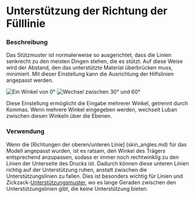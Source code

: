 Unterstützung der Richtung der Fülllinie
====
### **Beschreibung**
Das Stützmuster ist normalerweise so ausgerichtet, dass die Linien senkrecht zu den meisten Dingen stehen, die es stützt. Auf diese Weise wird der Abstand, den das unterstützte Material überbrücken muss, minimiert. Mit dieser Einstellung kann die Ausrichtung der Hilfslinien angepasst werden.

![Ein Winkel von 0°](../images/support_infill_angle_0.png)
![Wechsel zwischen 30° und 60°](../images/support_infill_angles.png)

Diese Einstellung ermöglicht die Eingabe mehrerer Winkel, getrennt durch Kommas. Wenn mehrere Winkel eingegeben werden, wechselt Luban zwischen diesen Winkeln über die Ebenen.

### **Verwendung**
Wenn die [Richtungen der oberen/unteren Linie] (skin_angles.md) für das Modell angepasst wurden, ist es ratsam, den Winkel des Trägers entsprechend anzupassen, sodass er immer noch rechtwinklig zu den Linien der Unterseite des Drucks ist. Dadurch können diese unteren Linien richtig auf der Unterstützung ruhen, anstatt zwischen die Unterstützungslinien zu fallen. Dies ist besonders wichtig für Linien und Zickzack-[Unterstützungsmuster](support_pattern.md), wo es lange Geraden zwischen den Unterstützungslinien gibt, die keine Unterstützung bieten.